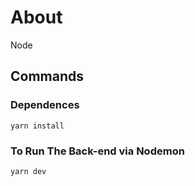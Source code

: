 # About
Node

## Commands
### Dependences
```yarn
yarn install
```

### To Run The Back-end via Nodemon
```yarn
yarn dev
```
